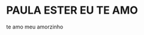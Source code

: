 <html>
    <cabeça>
        <h1>
 PAULA ESTER EU TE AMO
        </h1>
    </cabeça>
    <corpo>
        <p>te amo meu amorzinho </p>
    </corpo>
</html>
